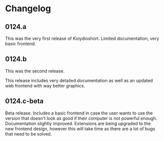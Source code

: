 # Changelog

## 0124.a

This was the very first release of Kioydioshort.
Limited documentation, very basic frontend.

## 0124.b

This was the second release.

This release includes very detailed documentation as well as an updated web frontend with way better graphics.

## 0124.c-beta

Beta release. Includes a basic frontend in case the user wants to use the version that doesn't look as good if their computer is not powerful enough.
Documentation slightly improved. Extensions are being upgraded to the new frontend design, however this will take time as there are a lot of bugs that need to be solved.